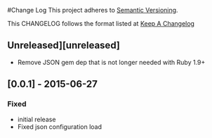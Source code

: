 #Change Log
This project adheres to [Semantic Versioning](http://semver.org/).

This CHANGELOG follows the format listed at [Keep A Changelog](http://keepachangelog.com/)

## Unreleased][unreleased]
- Remove JSON gem dep that is not longer needed with Ruby 1.9+

## [0.0.1] - 2015-06-27
### Fixed
- initial release
- Fixed json configuration load
